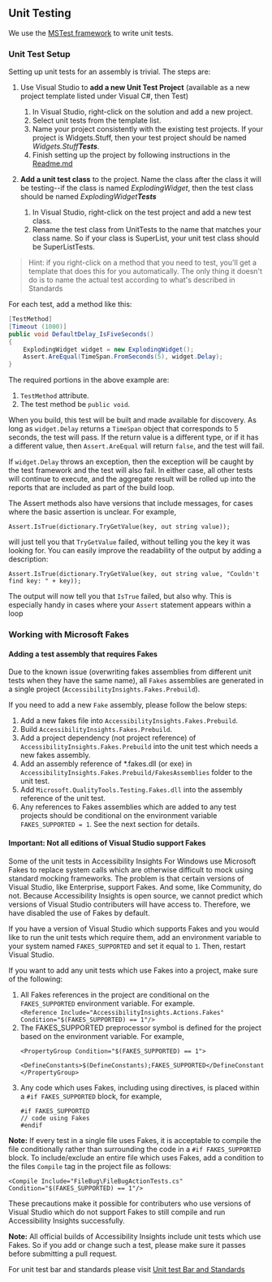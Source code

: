 ## Unit Testing

We use the [MSTest framework](https://docs.microsoft.com/en-us/dotnet/api/microsoft.visualstudio.testtools.unittesting?view=mstest-net-1.2.0) to write unit tests.

### Unit Test Setup
Setting up unit tests for an assembly is trivial. 
The steps are:
1. Use Visual Studio to **add a new Unit Test Project** (available as a new project template listed under Visual C#, then Test)
   1. In Visual Studio, right-click on the solution and add a new project.
   2. Select unit tests from the template list.
   3. Name your project consistently with the existing test projects. If your project is Widgets.Stuff, then your test project should be named *Widgets.Stuff**Tests***.
   4. Finish setting up the project by following instructions in the [Readme.md](../src/Readme.md)

2. **Add a unit test class** to the project. Name the class after the class it will be testing--if the class is named *ExplodingWidget*, then the test class should be named *ExplodingWidget**Tests***
    1. In Visual Studio, right-click on the test project and add a new test class.
    2. Rename the test class from UnitTests to the name that matches your class name. So if your class is SuperList, your unit test class should be SuperListTests.

>Hint: if you right-click on a method that you need to test, you'll get a template that does this for you automatically. The only thing it doesn't do is to name the actual test according to what's described in Standards

For each test, add a method like this:

```C#
[TestMethod]
[Timeout (1000)]
public void DefaultDelay_IsFiveSeconds()
{
    ExplodingWidget widget = new ExplodingWidget();
    Assert.AreEqual(TimeSpan.FromSeconds(5), widget.Delay);
}
```

The required portions in the above example are:
1. `TestMethod` attribute.
2. The test method be `public void`.


When you build, this test will be built and made available for discovery. As long as `widget.Delay` returns a `TimeSpan` object that corresponds to 5 seconds, the test will pass. If the return value is a different type, or if it has a different value, then `Assert.AreEqual` will return `false`, and the test will fail.<br>

If `widget.Delay` throws an exception, then the exception will be caught by the test framework and the test will also fail. In either case, all other tests will continue to execute, and the aggregate result will be rolled up into the reports that are included as part of the build loop.

The Assert methods also have versions that include messages, for cases where the basic assertion is unclear. For example,<br>

`Assert.IsTrue(dictionary.TryGetValue(key, out string value));` <br>

will just tell you that `TryGetValue` failed, without telling you the key it was looking for. You can easily improve the readability of the output by adding a description:<br>

`Assert.IsTrue(dictionary.TryGetValue(key, out string value, "Couldn't find key: " + key));`

The output will now tell you that `IsTrue` failed, but also why. This is especially handy in cases where your `Assert` statement appears within a loop

### Working with Microsoft Fakes

#### Adding a test assembly that requires Fakes

Due to the known issue (overwriting fakes assemblies from different unit tests when they have the same name), all `Fakes` assemblies are generated in a single project (`AccessibilityInsights.Fakes.Prebuild`). 

If you need to add a new `Fake` assembly, please follow the below steps:
1. Add a new fakes file into `AccessibilityInsights.Fakes.Prebuild`. 
2. Build `AccessibilityInsights.Fakes.Prebuild`.
3. Add a project dependency (not project reference) of `AccessibilityInsights.Fakes.Prebuild` into the unit test which needs a new fakes assembly.
4. Add an assembly reference of *.fakes.dll (or exe) in `AccessibilityInsights.Fakes.Prebuild/FakesAssemblies` folder to the unit test.
5. Add `Microsoft.QualityTools.Testing.Fakes.dll` into the assembly reference of the unit test.
6. Any references to Fakes assemblies which are added to any test projects should be conditional on the environment variable `FAKES_SUPPORTED = 1`. See the next section for details.

#### Important: Not all editions of Visual Studio support Fakes

Some of the unit tests in Accessibility Insights For Windows use Microsoft Fakes to replace system calls which are otherwise difficult to mock using standard mocking frameworks. The problem is that certain versions of Visual Studio, like Enterprise, support Fakes. And some, like Community, do not. Because Accessibility Insights is open source, we cannot predict which versions of Visual Studio contributers will have access to. Therefore, we have disabled the use of Fakes by default.

If you have a version of Visual Studio which supports Fakes and you would like to run the unit tests which require them, add an environment variable to your system named `FAKES_SUPPORTED` and set it equal to `1`. Then, restart Visual Studio.

If you want to add any unit tests which use Fakes into a project, make sure of the following:

1. All Fakes references in the project are conditional on the `FAKES_SUPPORTED` environment variable. For example.<BR/>
`<Reference Include="AccessibilityInsights.Actions.Fakes" Condition="$(FAKES_SUPPORTED) == 1"/>`
2. The FAKES_SUPPORTED preprocessor symbol is defined for the project based on the environment variable. For example,<BR/>
    ```
    <PropertyGroup Condition="$(FAKES_SUPPORTED) == 1">
        <DefineConstants>$(DefineConstants);FAKES_SUPPORTED</DefineConstants>
    </PropertyGroup>
    ```
3. Any code which uses Fakes, including using directives, is placed within a `#if FAKES_SUPPORTED` block, for example,<BR/>
    ```
    #if FAKES_SUPPORTED
    // code using Fakes
    #endif
    ```

**Note:** If every test in a single file uses Fakes, it is acceptable to compile the file conditionally rather than surrounding the code in a `#if FAKES_SUPPORTED` block. To include/exclude an entire file which uses Fakes, add a condition to the files `Compile` tag in the project file as follows:

`<Compile Include="FileBug\FileBugActionTests.cs" Condition="$(FAKES_SUPPORTED) == 1"/>`

These precautions make it possible for contributers who use versions of Visual Studio which do not support Fakes to still compile and run Accessibility Insights successfully. 

**Note:** All official builds of Accessibility Insights include unit tests which use Fakes. So if you add or change such a test, please make sure it passes before submitting a pull request.

For unit test bar and standards please visit [Unit test Bar and Standards](UnitTestBarAndStandards.md)
